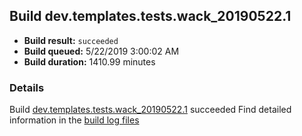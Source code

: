 ## Build dev.templates.tests.wack_20190522.1
- **Build result:** `succeeded`
- **Build queued:** 5/22/2019 3:00:02 AM
- **Build duration:** 1410.99 minutes
### Details
Build [dev.templates.tests.wack_20190522.1](https://winappstudio.visualstudio.com/web/build.aspx?pcguid=a4ef43be-68ce-4195-a619-079b4d9834c2&builduri=vstfs%3a%2f%2f%2fBuild%2fBuild%2f28056) succeeded
Find detailed information in the [build log files](https://uwpctdiags.blob.core.windows.net/buildlogs/dev.templates.tests.wack_20190522.1_logs.zip)
